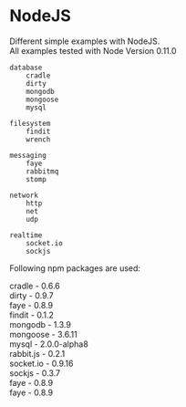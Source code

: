# NodeJS

Different simple examples with NodeJS.  
All examples tested with Node Version 0.11.0

    database
        cradle
        dirty
        mongodb
        mongoose
        mysql

    filesystem
        findit
        wrench

    messaging
        faye
        rabbitmq
        stomp

    network
        http
        net
        udp

    realtime
        socket.io
        sockjs

Following npm packages are used:  

cradle - 0.6.6  
dirty - 0.9.7  
faye - 0.8.9  
findit - 0.1.2  
mongodb - 1.3.9  
mongoose - 3.6.11  
mysql - 2.0.0-alpha8  
rabbit.js - 0.2.1  
socket.io - 0.9.16  
sockjs - 0.3.7  
faye - 0.8.9  
faye - 0.8.9  